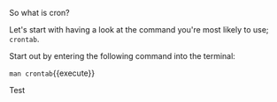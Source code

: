 So what is cron?

Let's start with having a look at the command you're most likely to use; `crontab`.

Start out by entering the following command into the terminal: 

`man crontab`{{execute}}

Test